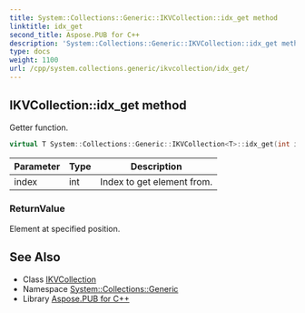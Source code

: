 ```yaml
---
title: System::Collections::Generic::IKVCollection::idx_get method
linktitle: idx_get
second_title: Aspose.PUB for C++
description: 'System::Collections::Generic::IKVCollection::idx_get method. Getter function in C++.'
type: docs
weight: 1100
url: /cpp/system.collections.generic/ikvcollection/idx_get/
---
```

## IKVCollection::idx_get method


Getter function.

```cpp
virtual T System::Collections::Generic::IKVCollection<T>::idx_get(int index) const override=0
```


| Parameter | Type | Description |
| --- | --- | --- |
| index | int | Index to get element from. |

### ReturnValue

Element at specified position.

## See Also

* Class [IKVCollection](../)
* Namespace [System::Collections::Generic](../../)
* Library [Aspose.PUB for C++](../../../)
